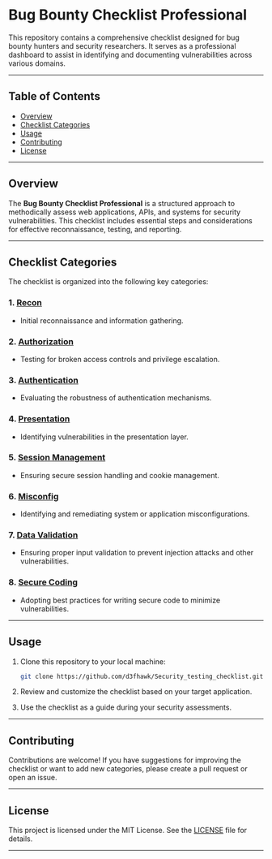 # **Bug Bounty Checklist Professional**

This repository contains a comprehensive checklist designed for bug bounty hunters and security researchers. It serves as a professional dashboard to assist in identifying and documenting vulnerabilities across various domains.

---

## **Table of Contents**
- [Overview](#overview)
- [Checklist Categories](#checklist-categories)
- [Usage](#usage)
- [Contributing](#contributing)
- [License](#license)

---

## **Overview**
The **Bug Bounty Checklist Professional** is a structured approach to methodically assess web applications, APIs, and systems for security vulnerabilities. This checklist includes essential steps and considerations for effective reconnaissance, testing, and reporting.

---

## **Checklist Categories**
The checklist is organized into the following key categories:

### **1. [Recon](https://github.com/d3fhawk/Security_testing_checklist/blob/main/Recon/Recon.md)**
   - Initial reconnaissance and information gathering.

### **2. [Authorization](https://github.com/d3fhawk/Security_testing_checklist/blob/main/Authorization/Authorization.md)**
   - Testing for broken access controls and privilege escalation.

### **3. [Authentication](https://github.com/d3fhawk/Security_testing_checklist/blob/main/Authentication/Authentication.md)**
   - Evaluating the robustness of authentication mechanisms.

### **4. [Presentation](https://github.com/d3fhawk/Security_testing_checklist/blob/main/Presentation/Presentation.md)**
   - Identifying vulnerabilities in the presentation layer.

### **5. [Session Management](https://github.com/d3fhawk/Security_testing_checklist/blob/main/Session_Management/Session.md)**
   - Ensuring secure session handling and cookie management.

### **6. [Misconfig](https://github.com/d3fhawk/Security_testing_checklist/blob/main/Misconfiguration%20Bugs/Misconfiguration.md)**
   - Identifying and remediating system or application misconfigurations.

### **7. [Data Validation](https://github.com/d3fhawk/Security_testing_checklist/blob/main/Data_Validation/Validate.md)**
   - Ensuring proper input validation to prevent injection attacks and other vulnerabilities.

### **8. [Secure Coding](https://cwe.mitre.org/data/definitions/1006.html)**
   - Adopting best practices for writing secure code to minimize vulnerabilities.

---

## **Usage**
1. Clone this repository to your local machine:
   ```bash
   git clone https://github.com/d3fhawk/Security_testing_checklist.git
   ```

2. Review and customize the checklist based on your target application.

3. Use the checklist as a guide during your security assessments.

---

## **Contributing**
Contributions are welcome! If you have suggestions for improving the checklist or want to add new categories, please create a pull request or open an issue.

---

## **License**
This project is licensed under the MIT License. See the [LICENSE](LICENSE) file for details.

---
